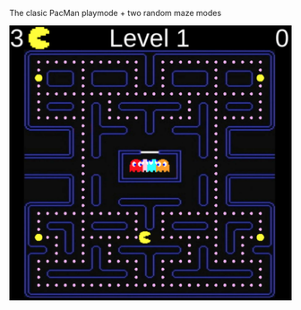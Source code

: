 The clasic PacMan playmode + two random maze modes

![Clasic Mode](images/Clasic.png?raw=true "Clasic")
